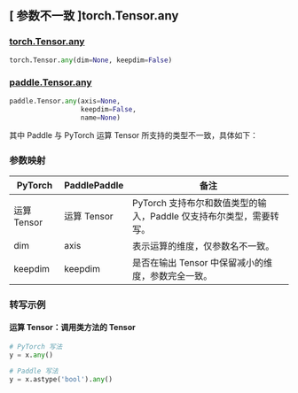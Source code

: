 ## [ 参数不一致 ]torch.Tensor.any

### [torch.Tensor.any](https://pytorch.org/docs/stable/generated/torch.Tensor.any.html?highlight=torch+tensor+any#torch.Tensor.any)

```python
torch.Tensor.any(dim=None, keepdim=False)
```

### [paddle.Tensor.any](https://www.paddlepaddle.org.cn/documentation/docs/zh/develop/api/paddle/Tensor_cn.html#any-axis-none-keepdim-false-name-none)

```python
paddle.Tensor.any(axis=None,
                  keepdim=False,
                  name=None)
```

其中 Paddle 与 PyTorch 运算 Tensor 所支持的类型不一致，具体如下：

### 参数映射

| PyTorch       | PaddlePaddle | 备注                                                   |
| ------------- | ------------ | ------------------------------------------------------ |
| 运算 Tensor        | 运算 Tensor            | PyTorch 支持布尔和数值类型的输入，Paddle 仅支持布尔类型，需要转写。                   |
| dim    |  axis     | 表示运算的维度，仅参数名不一致。        |
| keepdim    |  keepdim  | 是否在输出 Tensor 中保留减小的维度，参数完全一致。  |

### 转写示例
#### 运算 Tensor：调用类方法的 Tensor
```python
# PyTorch 写法
y = x.any()

# Paddle 写法
y = x.astype('bool').any()
```
